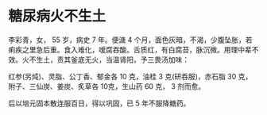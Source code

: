 # 糖尿病火不生土

李彩青，女， 55 岁，病史 7 年。便溏 4 个月，面色灰暗，不渴，少腹坠胀，若痢疾之里急后重。食入难化，嗳腐吞酸。舌质红，有白腐苔，脉沉微。用理中辈不效。火不生土，责其釜底无火，当温肾阳，予三畏汤加味：

红参(另炖)、灵脂、公丁香、郁金各 10 克，油桂 3 克(研吞服)，赤石脂 30 克，附子、三仙炭、姜炭、炙草各 10克，生山药 60 克， 3 剂而愈。

后以培元固本散连服百日，得以巩固，已 5 年不服降糖药。